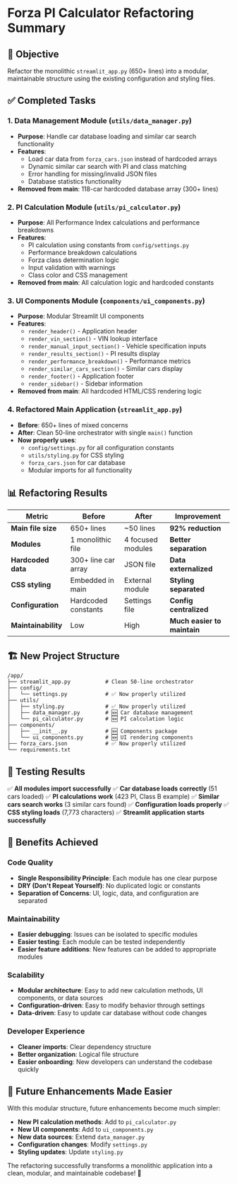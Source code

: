 # Forza PI Calculator Refactoring Summary

## 🎯 Objective
Refactor the monolithic `streamlit_app.py` (650+ lines) into a modular, maintainable structure using the existing configuration and styling files.

## ✅ Completed Tasks

### 1. **Data Management Module** (`utils/data_manager.py`)
- **Purpose**: Handle car database loading and similar car search functionality
- **Features**:
  - Load car data from `forza_cars.json` instead of hardcoded arrays
  - Dynamic similar car search with PI and class matching
  - Error handling for missing/invalid JSON files
  - Database statistics functionality
- **Removed from main**: 118-car hardcoded database array (300+ lines)

### 2. **PI Calculation Module** (`utils/pi_calculator.py`)
- **Purpose**: All Performance Index calculations and performance breakdowns
- **Features**:
  - PI calculation using constants from `config/settings.py`
  - Performance breakdown calculations
  - Forza class determination logic
  - Input validation with warnings
  - Class color and CSS management
- **Removed from main**: All calculation logic and hardcoded constants

### 3. **UI Components Module** (`components/ui_components.py`)
- **Purpose**: Modular Streamlit UI components
- **Features**:
  - `render_header()` - Application header
  - `render_vin_section()` - VIN lookup interface
  - `render_manual_input_section()` - Vehicle specification inputs
  - `render_results_section()` - PI results display
  - `render_performance_breakdown()` - Performance metrics
  - `render_similar_cars_section()` - Similar cars display
  - `render_footer()` - Application footer
  - `render_sidebar()` - Sidebar information
- **Removed from main**: All hardcoded HTML/CSS rendering logic

### 4. **Refactored Main Application** (`streamlit_app.py`)
- **Before**: 650+ lines of mixed concerns
- **After**: Clean 50-line orchestrator with single `main()` function
- **Now properly uses**:
  - `config/settings.py` for all configuration constants
  - `utils/styling.py` for CSS styling
  - `forza_cars.json` for car database
  - Modular imports for all functionality

## 📊 Refactoring Results

| **Metric** | **Before** | **After** | **Improvement** |
|------------|-------------|-----------|-----------------|
| **Main file size** | 650+ lines | ~50 lines | **92% reduction** |
| **Modules** | 1 monolithic file | 4 focused modules | **Better separation** |
| **Hardcoded data** | 300+ line car array | JSON file | **Data externalized** |
| **CSS styling** | Embedded in main | External module | **Styling separated** |
| **Configuration** | Hardcoded constants | Settings file | **Config centralized** |
| **Maintainability** | Low | High | **Much easier to maintain** |

## 🏗️ New Project Structure

```
/app/
├── streamlit_app.py           # Clean 50-line orchestrator
├── config/
│   └── settings.py            # ✅ Now properly utilized
├── utils/
│   ├── styling.py             # ✅ Now properly utilized  
│   ├── data_manager.py        # 🆕 Car database management
│   └── pi_calculator.py       # 🆕 PI calculation logic
├── components/
│   ├── __init__.py            # 🆕 Components package
│   └── ui_components.py       # 🆕 UI rendering components
├── forza_cars.json            # ✅ Now properly utilized
└── requirements.txt
```

## 🧪 Testing Results

✅ **All modules import successfully**
✅ **Car database loads correctly** (51 cars loaded)
✅ **PI calculations work** (423 PI, Class B example)
✅ **Similar cars search works** (3 similar cars found)
✅ **Configuration loads properly**
✅ **CSS styling loads** (7,773 characters)
✅ **Streamlit application starts successfully**

## 🎉 Benefits Achieved

### **Code Quality**
- **Single Responsibility Principle**: Each module has one clear purpose
- **DRY (Don't Repeat Yourself)**: No duplicated logic or constants
- **Separation of Concerns**: UI, logic, data, and configuration are separated

### **Maintainability**
- **Easier debugging**: Issues can be isolated to specific modules
- **Easier testing**: Each module can be tested independently
- **Easier feature additions**: New features can be added to appropriate modules

### **Scalability**
- **Modular architecture**: Easy to add new calculation methods, UI components, or data sources
- **Configuration-driven**: Easy to modify behavior through settings
- **Data-driven**: Easy to update car database without code changes

### **Developer Experience**
- **Cleaner imports**: Clear dependency structure
- **Better organization**: Logical file structure
- **Easier onboarding**: New developers can understand the codebase quickly

## 🚀 Future Enhancements Made Easier

With this modular structure, future enhancements become much simpler:

- **New PI calculation methods**: Add to `pi_calculator.py`
- **New UI components**: Add to `ui_components.py`
- **New data sources**: Extend `data_manager.py`
- **Configuration changes**: Modify `settings.py`
- **Styling updates**: Update `styling.py`

The refactoring successfully transforms a monolithic application into a clean, modular, and maintainable codebase! 🎊